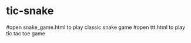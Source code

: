 # tic-snake

#open snake_game.html to play classic snake game
#open ttt.html to play tic tac toe game
